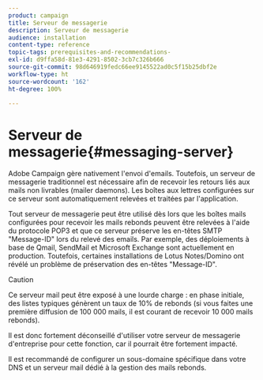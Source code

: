 ```yaml
---
product: campaign
title: Serveur de messagerie
description: Serveur de messagerie
audience: installation
content-type: reference
topic-tags: prerequisites-and-recommendations-
exl-id: d9ffa58d-81e3-4291-8502-3cb7c326b666
source-git-commit: 98d646919fedc66ee9145522ad0c5f15b25dbf2e
workflow-type: ht
source-wordcount: '162'
ht-degree: 100%

---
```


# Serveur de messagerie{#messaging-server}

Adobe Campaign gère nativement l&#39;envoi d&#39;emails. Toutefois, un serveur de messagerie traditionnel est nécessaire afin de recevoir les retours liés aux mails non livrables (mailer daemons). Les boîtes aux lettres configurées sur ce serveur sont automatiquement relevées et traitées par l&#39;application.

Tout serveur de messagerie peut être utilisé dès lors que les boîtes mails configurées pour recevoir les mails rebonds peuvent être relevées à l&#39;aide du protocole POP3 et que ce serveur préserve les en-têtes SMTP &quot;Message-ID&quot; lors du relevé des emails. Par exemple, des déploiements à base de Qmail, SendMail et Microsoft Exchange sont actuellement en production. Toutefois, certaines installations de Lotus Notes/Domino ont révélé un problème de préservation des en-têtes &quot;Message-ID&quot;.

>[!CAUTION]
>
>Ce serveur mail peut être exposé à une lourde charge : en phase initiale, des listes typiques génèrent un taux de 10% de rebonds (si vous faites une première diffusion de 100 000 mails, il est courant de recevoir 10 000 mails rebonds).
>
>Il est donc fortement déconseillé d&#39;utiliser votre serveur de messagerie d&#39;entreprise pour cette fonction, car il pourrait être fortement impacté.
>
>Il est recommandé de configurer un sous-domaine spécifique dans votre DNS et un serveur mail dédié à la gestion des mails rebonds.
